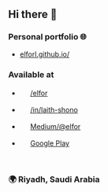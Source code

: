 ## Hi there 👋

<!-- Portfolio -->
### Personal portfolio 🌐
- [elforl.github.io/](https://elforl.github.io/)

### Available at
<!-- StackOverflow -->
- <img height=17 src="https://user-images.githubusercontent.com/57017872/180889928-e87ae9bc-d80b-41c8-817d-5169f3641f0c.png"> [/elfor](https://stackoverflow.com/users/12571630/elfor)

<!-- LinkedIn -->
- <img height=17 src="https://user-images.githubusercontent.com/57017872/180888825-00738eba-f1fa-4d2d-8ef8-233c715502ba.png"> [/in/laith-shono](https://linkedin.com/in/laith-shono/)

<!-- Medium -->
- <img height=17 src="https://user-images.githubusercontent.com/57017872/180889812-1c8faace-44b4-4290-bff2-f52e3fa9a617.png"> [Medium/@elfor](https://medium.com/@elfor)

<!-- Google Play -->
- <img height=17 src="https://user-images.githubusercontent.com/57017872/180890066-6624df9c-6683-4cab-9d75-f649241d4aab.png"> [Google Play](https://play.google.com/store/apps/dev?id=6771523431017919977)



  
    
    

<!-- City -->
### 🌍 Riyadh, Saudi Arabia


<!--
- <img height=17 src="">
-->


<!--
**ElforL/ElforL** is a ✨ _special_ ✨ repository because its `README.md` (this file) appears on your GitHub profile.

Here are some ideas to get you started:

- 🔭 I’m currently working on ...
- 🌱 I’m currently learning ...
- 👯 I’m looking to collaborate on ...
- 🤔 I’m looking for help with ...
- 💬 Ask me about ...
- 📫 How to reach me: ...
- 😄 Pronouns: ...
- ⚡ Fun fact: ...
-->
